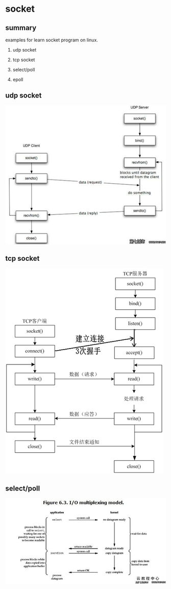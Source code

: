 # socket

## summary
examples for learn socket program on linux.

1. udp socket

2. tcp socket

3. select/poll

4. epoll

## udp socket
![](img/dgram.jpg)

## tcp socket
![](img/stream.png)

## select/poll
![](img/select.jpg)